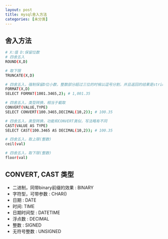 ```yaml
---
layout: post
title: mysql舍入方法
categories: [未分类]
---
```


## 舍入方法
``` bash
# X:值 D:保留位数
# 四舍五入
ROUND(X,D)

# 取下限
TRUNCATE(X,D)

# 四舍五入，强制保留D位小数，整数部分超过三位的时候以逗号分割，并且返回的结果是string类型
FORMAT(X,D)
SELECT FORMAT(1001.3465,2); # 1,001.35

# 四舍五入，类型转换，相当于截取
CONVERT(VALUE,TYPE)
SELECT CONVERT(100.3465,DECIMAL(10,2)); # 100.35

# 四舍五入，类型转换，功能和CONVERT类似，写法略有不同
CAST(VALUE AS TYPE)
SELECT CAST(100.3465 AS DECIMAL(10,2)); # 100.35

# 四舍五入，取上限(整数)
ceil(val)

# 四舍五入，取下限(整数)
floor(val)
```

## CONVERT, CAST 类型
- 二进制，同带binary前缀的效果 : BINARY
- 字符型，可带参数 : CHAR()
- 日期 : DATE
- 时间: TIME
- 日期时间型 : DATETIME
- 浮点数 : DECIMAL
- 整数 : SIGNED
- 无符号整数 : UNSIGNED
